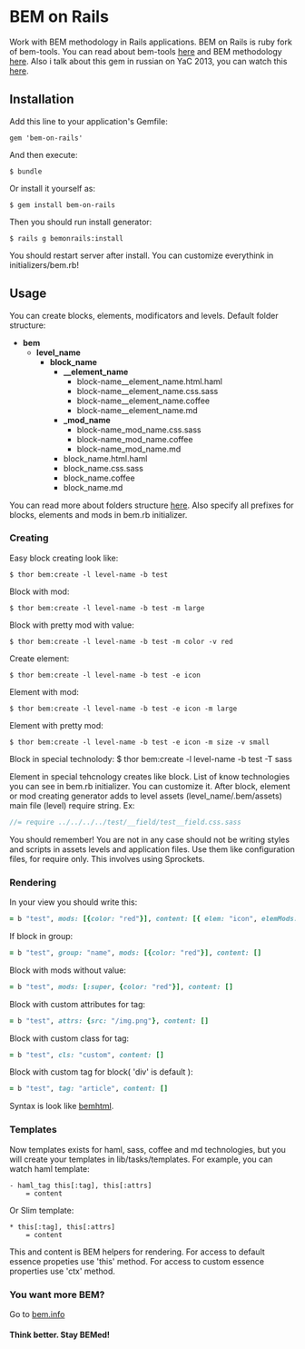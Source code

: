 # BEM on Rails

Work with BEM methodology in Rails applications. BEM on Rails is ruby fork of bem-tools. You can read about bem-tools [here](http://bem.info/tools/bem/) and BEM methodology [here](http://bem.info/method/). Also i talk about this gem in russian on YaC 2013, you can watch this [here](http://tech.yandex.ru/events/bemup/yac-bemup/talks/1349/).

## Installation

Add this line to your application's Gemfile:

    gem 'bem-on-rails'

And then execute:

    $ bundle

Or install it yourself as:

    $ gem install bem-on-rails
    
Then you should run install generator:

    $ rails g bemonrails:install
    
You should restart server after install. 
You can customize everythink in initializers/bem.rb!

## Usage

You can create blocks, elements, modificators and levels. Default folder structure:

- **bem**
    - **level_name**
        - **block_name**
            - **__element_name**
                - block-name__element_name.html.haml
                - block-name__element_name.css.sass
                - block-name__element_name.coffee
                - block-name__element_name.md
            - **_mod_name**
                - block-name_mod_name.css.sass
                - block-name_mod_name.coffee
                - block-name_mod_name.md
            - block_name.html.haml
            - block_name.css.sass
            - block_name.coffee
            - block_name.md

You can read more about folders structure [here](http://bem.info/method/filesystem/). Also specify all prefixes for blocks, elements and mods in bem.rb initializer.

### Creating

Easy block creating look like:

    $ thor bem:create -l level-name -b test
    
Block with mod:

    $ thor bem:create -l level-name -b test -m large

Block with pretty mod with value:
    
    $ thor bem:create -l level-name -b test -m color -v red

Create element:

    $ thor bem:create -l level-name -b test -e icon
    
Element with mod:

    $ thor bem:create -l level-name -b test -e icon -m large
    
Element with pretty mod:

    $ thor bem:create -l level-name -b test -e icon -m size -v small

Block in special technolody:
    $ thor bem:create -l level-name -b test -T sass

Element in special tehcnology creates like block. List of know technologies you can see in bem.rb initializer. You can customize it. After block, element or mod creating generator adds to level assets (level_name/.bem/assets) main file (level) require string. Ex:
```sass
//= require ../../../../test/__field/test__field.css.sass
```
You should remember! You are not in any case should not be writing styles and scripts in assets levels and application files.
Use them like configuration files, for require only. This involves using Sprockets.

### Rendering

In your view you should write this:
```ruby
= b "test", mods: [{color: "red"}], content: [{ elem: "icon", elemMods: [{size: "small"}] }]
```

If block in group:
```ruby
= b "test", group: "name", mods: [{color: "red"}], content: []
```

Block with mods without value:
```ruby
= b "test", mods: [:super, {color: "red"}], content: []
```

Block with custom attributes for tag:
```ruby
= b "test", attrs: {src: "/img.png"}, content: []
```

Block with custom class for tag:
```ruby
= b "test", cls: "custom", content: []
```

Block with custom tag for block( 'div' is default ):
```ruby
= b "test", tag: "article", content: []
```

Syntax is look like [bemhtml](http://ru.bem.info/articles/bemhtml-reference/).

### Templates

Now templates exists for haml, sass, coffee and md technologies, but you will create your templates in
lib/tasks/templates. For example, you can watch haml template:
```haml
- haml_tag this[:tag], this[:attrs]
    = content
```
Or Slim template:
```slim
* this[:tag], this[:attrs]
    = content
```
This and content is BEM helpers for rendering. For access to default essence propeties use 'this' method.
For access to custom essence properties use 'ctx' method.

### You want more BEM?

Go to [bem.info](http://bem.info)

#### Think better. Stay BEMed!
